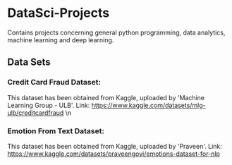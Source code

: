 # DataSci-Projects
Contains projects concerning general python programming, data analytics, machine learning and deep learning.

## Data Sets
### Credit Card Fraud Dataset: 
This dataset has been obtained from Kaggle, uploaded by 'Machine Learning Group - ULB'.  Link: https://www.kaggle.com/datasets/mlg-ulb/creditcardfraud \n

### Emotion From Text Dataset: 
This dataset has been obtained from Kaggle, uploaded by 'Praveen'.  Link: https://www.kaggle.com/datasets/praveengovi/emotions-dataset-for-nlp  

